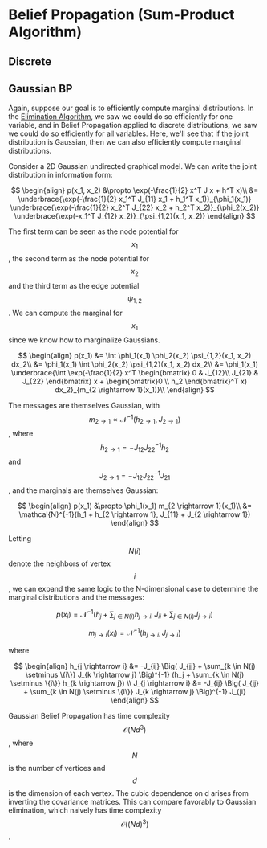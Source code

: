 # Belief Propagation (Sum-Product Algorithm)



## Discrete



## Gaussian BP

Again, suppose our goal is to efficiently compute marginal distributions. In the [Elimination Algorithm](elimination_algorithm.md),
we saw we could do so efficiently for one variable, and in Belief Propagation applied to discrete distributions,
we saw we could do so efficiently for all variables. Here, we'll see that if the joint distribution is Gaussian,
then we can also efficiently compute marginal distributions.

Consider a 2D Gaussian undirected graphical model. We can write the joint distribution in information form:

$$
\begin{align}
p(x_1, x_2) &\propto \exp(-\frac{1}{2} x^T J x + h^T x)\\
&= \underbrace{\exp(-\frac{1}{2} x_1^T J_{11} x_1 + h_1^T x_1)}_{\phi_1(x_1)} 
\underbrace{\exp(-\frac{1}{2} x_2^T J_{22} x_2 + h_2^T x_2)}_{\phi_2(x_2)}
\underbrace{\exp(-x_1^T J_{12} x_2)}_{\psi_{1,2}(x_1, x_2)}
\end{align}
$$

The first term can be seen as the node potential for $$x_1$$, the second term as the node potential for $$x_2$$ and
the third term as the edge potential $$\psi_{1,2}$$. We can compute the marginal for $$x_1$$
since we know how to marginalize Gaussians.

$$
\begin{align}
p(x_1) &= \int \phi_1(x_1) \phi_2(x_2) \psi_{1,2}(x_1, x_2) dx_2\\
&= \phi_1(x_1) \int \phi_2(x_2) \psi_{1,2}(x_1, x_2) dx_2\\
&= \phi_1(x_1) \underbrace{\int \exp(-\frac{1}{2} x^T \begin{bmatrix} 0 & J_{12}\\ J_{21} & J_{22} \end{bmatrix} x + 
\begin{bmatrix}0 \\ h_2 \end{bmatrix}^T x) dx_2}_{m_{2 \rightarrow 1}(x_1)}\\
\end{align}
$$

The messages are themselves Gaussian, with $$m_{2 \rightarrow 1} \propto \mathcal{N}^{-1}(h_{2 \rightarrow 1}, 
J_{2 \rightarrow 1})$$, where $$h_{2 \rightarrow 1} = -J_{12} J_{22}^{-1} h_2$$ and $$J_{2 \rightarrow 1} = 
-J_{12} J_{22}^{-1} J_{21}$$, and the marginals are themselves Gaussian:

$$
\begin{align}
p(x_1) &\propto \phi_1(x_1) m_{2 \rightarrow 1}(x_1)\\
&= \mathcal{N}^{-1}(h_1 + h_{2 \rightarrow 1}, J_{11} + J_{2 \rightarrow 1})
\end{align}
$$

Letting $$N(i)$$ denote the neighbors of vertex $$i$$, we can expand the same logic to the N-dimensional
case to determine the marginal distributions and the messages:

$$p(x_i) = \mathcal{N}^{-1}(h_j + \sum_{j \in N(i)} h_{j \rightarrow i}, J_{ii} + \sum_{j \in N(i)} J_{j \rightarrow i})$$

$$m_{j \rightarrow i}(x_i) = \mathcal{N}^{-1}(h_{j \rightarrow i}, J_{j \rightarrow i})$$

where

$$
\begin{align}
h_{j \rightarrow i} &= -J_{ij} \Big( J_{jj} + \sum_{k \in N(j) \setminus \{i\}} J_{k \rightarrow j} \Big)^{-1} (h_j + \sum_{k \in N(j) \setminus \{i\}} h_{k \rightarrow j}) \\
J_{j \rightarrow i} &= -J_{ij} \Big( J_{jj} + \sum_{k \in N(j) \setminus \{i\}} J_{k \rightarrow j} \Big)^{-1} J_{ji}
\end{align}
$$

Gaussian Belief Propagation has time complexity $$\mathcal{O}(Nd^3)$$, where $$N$$ is the number of vertices and 
$$d$$ is the dimension of each vertex. The cubic dependence on d arises from inverting the covariance matrices.
This can compare favorably to Gaussian elimination, which naively has time complexity $$\mathcal{O}((Nd)^3)$$.